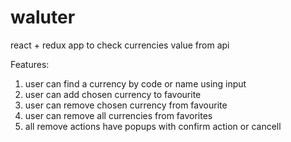 # waluter
react + redux app to check currencies value from api

Features:
1. user can find a currency by code or name using input
2. user can add chosen currency to favourite 
3. user can remove chosen currency from favourite
4. user can remove all currencies from favorites
5. all remove actions have popups with confirm action or cancell
